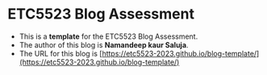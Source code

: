 
# ETC5523 Blog Assessment

* This is a **template** for the ETC5523 Blog Assessment. 
* The author of this blog is **Namandeep kaur Saluja**.
* The URL for this blog is [https://etc5523-2023.github.io/blog-template/](https://etc5523-2023.github.io/blog-template/)
